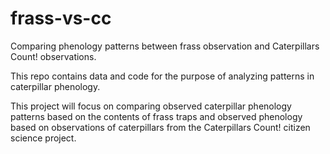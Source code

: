 # frass-vs-cc
Comparing phenology patterns between frass observation and Caterpillars Count! observations.

This repo contains data and code for the purpose of analyzing patterns in caterpillar phenology.

This project will focus on comparing observed caterpillar phenology patterns based on the contents of frass traps and observed phenology based on observations of caterpillars from the Caterpillars Count! citizen science project.
